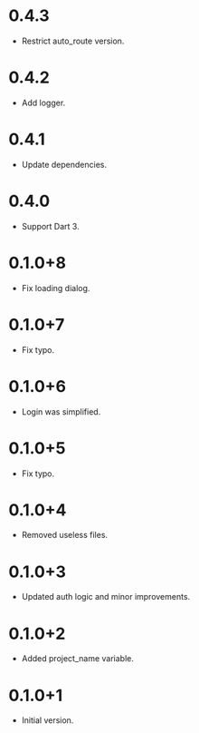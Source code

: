 # 0.4.3

- Restrict auto_route version.

# 0.4.2

- Add logger.

# 0.4.1

- Update dependencies.

# 0.4.0

- Support Dart 3.

# 0.1.0+8

- Fix loading dialog.

# 0.1.0+7

- Fix typo.

# 0.1.0+6

- Login was simplified.

# 0.1.0+5

- Fix typo.

# 0.1.0+4

- Removed useless files.

# 0.1.0+3

- Updated auth logic and minor improvements.

# 0.1.0+2

- Added project_name variable.

# 0.1.0+1

- Initial version.
